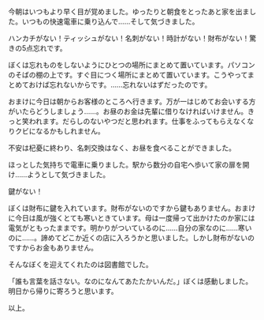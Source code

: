 <p>今朝はいつもより早く目が覚めました。ゆったりと朝食をとったあと家を出ました。いつもの快速電車に乗り込んで&hellip;&hellip;そして気づきました。</p>
<p>ハンカチがない！ティッシュがない！名刺がない！時計がない！財布がない！驚きの5点忘れです。</p>
<p>ぼくは忘れものをしないようにひとつの場所にまとめて置いています。パソコンのそばの棚の上です。すぐ目につく場所にまとめて置いています。こうやってまとめておけば忘れないからです。&hellip;&hellip;忘れないはずだったのです。</p>
<p>おまけに今日は朝からお客様のところへ行きます。万が一はじめてお会いする方がいたらどうしましょう&hellip;&hellip;。お昼のお金は先輩に借りなければいけません。きっと笑われます。だらしのないやつだと思われます。仕事をふってもらえなくなりクビになるかもしれません。</p>
<p>不安は杞憂に終わり、名刺交換はなく、お昼を食べることができました。</p>
<p>ほっとした気持ちで電車に乗りました。駅から数分の自宅へ歩いて家の扉を開け&hellip;&hellip;ようとして気づきました。</p>
<p>鍵がない！</p>
<p>ぼくは財布に鍵を入れています。財布がないのですから鍵もありません。おまけに今日は風が強くとても寒いときています。母は一度帰って出かけたのか家には電気がともったままです。明かりがついているのに&hellip;&hellip;自分の家なのに&hellip;&hellip;寒いのに&hellip;&hellip;。諦めてどこか近くの店に入ろうかと思いました。しかし財布がないのですからお金もありません。</p>
<p>そんなぼくを迎えてくれたのは図書館でした。</p>
<p>「誰も言葉を話さない。なのになんてあたたかいんだ。」ぼくは感動しました。明日から帰りに寄ろうと思います。</p>
<p>以上。</p>